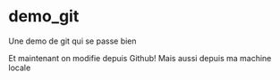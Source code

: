 # demo_git
Une demo de git
qui se passe bien

Et maintenant on modifie depuis Github!
Mais aussi depuis ma machine locale
